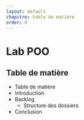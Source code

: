 ```yaml
---
layout: default
chapitre: table de matière
order: 0
---
```



# Lab POO

## Table de matière

- Table de matière
- Introduction
- Backlog
  - Structure des dossiers
- Conclusion

